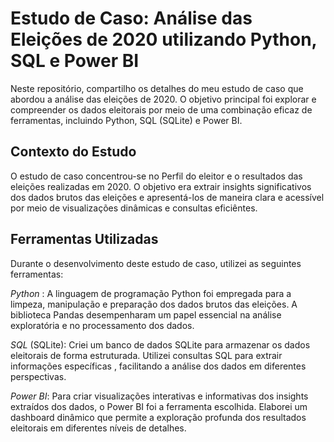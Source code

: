# Estudo de Caso: Análise das Eleições de 2020 utilizando Python, SQL e Power BI
Neste repositório, compartilho os detalhes do meu estudo de caso que abordou a análise das eleições de 2020. O objetivo principal foi explorar e compreender os dados eleitorais por meio de uma combinação eficaz de ferramentas, incluindo Python, SQL (SQLite) e Power BI.

## Contexto do Estudo
O estudo de caso concentrou-se no Perfil do eleitor e o resultados das eleições realizadas em 2020. O objetivo era extrair insights significativos dos dados brutos das eleições e apresentá-los de maneira clara e acessível por meio de visualizações dinâmicas e consultas eficiêntes.

## Ferramentas Utilizadas
Durante o desenvolvimento deste estudo de caso, utilizei as seguintes ferramentas:

*Python*  : A linguagem de programação Python foi empregada para a limpeza, manipulação e preparação dos dados brutos das eleições. A biblioteca Pandas desempenharam um papel essencial na análise exploratória e no processamento dos dados.

*SQL* (SQLite): Criei um banco de dados SQLite para armazenar os dados eleitorais de forma estruturada. Utilizei consultas SQL para extrair informações específicas , facilitando a análise dos dados em diferentes perspectivas.

*Power BI*: Para criar visualizações interativas e informativas dos insights extraídos dos dados, o Power BI foi a ferramenta escolhida. Elaborei um dashboard dinâmico que permite a exploração profunda dos resultados eleitorais em diferentes níveis de detalhes.
